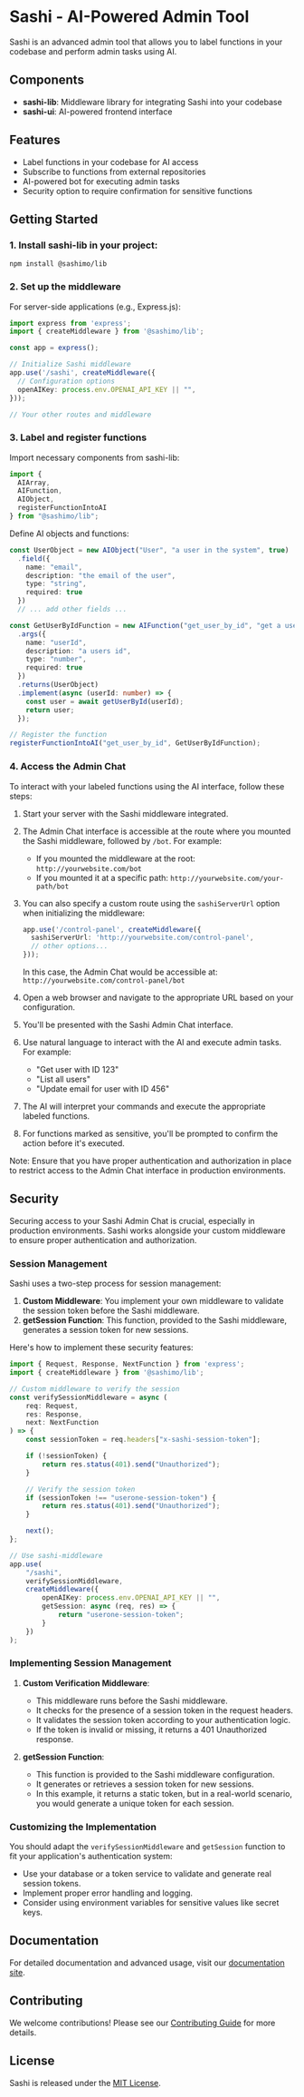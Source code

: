 # Sashi - AI-Powered Admin Tool

Sashi is an advanced admin tool that allows you to label functions in your codebase and perform admin tasks using AI.

## Components

-   **sashi-lib**: Middleware library for integrating Sashi into your codebase
-   **sashi-ui**: AI-powered frontend interface

## Features

-   Label functions in your codebase for AI access
-   Subscribe to functions from external repositories
-   AI-powered bot for executing admin tasks
-   Security option to require confirmation for sensitive functions

## Getting Started

### 1. Install sashi-lib in your project:

```
npm install @sashimo/lib
```

### 2. Set up the middleware

For server-side applications (e.g., Express.js):

```typescript
import express from 'express';
import { createMiddleware } from '@sashimo/lib';

const app = express();

// Initialize Sashi middleware
app.use('/sashi', createMiddleware({
  // Configuration options
  openAIKey: process.env.OPENAI_API_KEY || "",
}));

// Your other routes and middleware
```

### 3. Label and register functions

Import necessary components from sashi-lib:

```typescript
import {
  AIArray,
  AIFunction,
  AIObject,
  registerFunctionIntoAI
} from "@sashimo/lib";
```

Define AI objects and functions:

```typescript
const UserObject = new AIObject("User", "a user in the system", true)
  .field({
    name: "email",
    description: "the email of the user",
    type: "string",
    required: true
  })
  // ... add other fields ...

const GetUserByIdFunction = new AIFunction("get_user_by_id", "get a user by id")
  .args({
    name: "userId",
    description: "a users id",
    type: "number",
    required: true
  })
  .returns(UserObject)
  .implement(async (userId: number) => {
    const user = await getUserById(userId);
    return user;
  });

// Register the function
registerFunctionIntoAI("get_user_by_id", GetUserByIdFunction);
```

### 4. Access the Admin Chat

To interact with your labeled functions using the AI interface, follow these steps:

1. Start your server with the Sashi middleware integrated.

2. The Admin Chat interface is accessible at the route where you mounted the Sashi middleware, followed by `/bot`. For example:

    - If you mounted the middleware at the root: `http://yourwebsite.com/bot`
    - If you mounted it at a specific path: `http://yourwebsite.com/your-path/bot`

3. You can also specify a custom route using the `sashiServerUrl` option when initializing the middleware:

    ```typescript
    app.use('/control-panel', createMiddleware({
      sashiServerUrl: 'http://yourwebsite.com/control-panel',
      // other options...
    }));
    ```

    In this case, the Admin Chat would be accessible at: `http://yourwebsite.com/control-panel/bot`

4. Open a web browser and navigate to the appropriate URL based on your configuration.

5. You'll be presented with the Sashi Admin Chat interface.

6. Use natural language to interact with the AI and execute admin tasks. For example:

    - "Get user with ID 123"
    - "List all users"
    - "Update email for user with ID 456"

7. The AI will interpret your commands and execute the appropriate labeled functions.

8. For functions marked as sensitive, you'll be prompted to confirm the action before it's executed.

Note: Ensure that you have proper authentication and authorization in place to restrict access to the Admin Chat interface in production environments.

## Security

Securing access to your Sashi Admin Chat is crucial, especially in production environments. Sashi works alongside your custom middleware to ensure proper authentication and authorization.

### Session Management

Sashi uses a two-step process for session management:

1. **Custom Middleware**: You implement your own middleware to validate the session token before the Sashi middleware.
2. **getSession Function**: This function, provided to the Sashi middleware, generates a session token for new sessions.

Here's how to implement these security features:

```typescript:apps/sashi-server-one/src/index.ts
import { Request, Response, NextFunction } from 'express';
import { createMiddleware } from '@sashimo/lib';

// Custom middleware to verify the session
const verifySessionMiddleware = async (
    req: Request,
    res: Response,
    next: NextFunction
) => {
    const sessionToken = req.headers["x-sashi-session-token"];

    if (!sessionToken) {
        return res.status(401).send("Unauthorized");
    }

    // Verify the session token
    if (sessionToken !== "userone-session-token") {
        return res.status(401).send("Unauthorized");
    }

    next();
};

// Use sashi-middleware
app.use(
    "/sashi",
    verifySessionMiddleware,
    createMiddleware({
        openAIKey: process.env.OPENAI_API_KEY || "",
        getSession: async (req, res) => {
            return "userone-session-token";
        }
    })
);
```

### Implementing Session Management

1. **Custom Verification Middleware**:

    - This middleware runs before the Sashi middleware.
    - It checks for the presence of a session token in the request headers.
    - It validates the session token according to your authentication logic.
    - If the token is invalid or missing, it returns a 401 Unauthorized response.

2. **getSession Function**:
    - This function is provided to the Sashi middleware configuration.
    - It generates or retrieves a session token for new sessions.
    - In this example, it returns a static token, but in a real-world scenario, you would generate a unique token for each session.

### Customizing the Implementation

You should adapt the `verifySessionMiddleware` and `getSession` function to fit your application's authentication system:

-   Use your database or a token service to validate and generate real session tokens.
-   Implement proper error handling and logging.
-   Consider using environment variables for sensitive values like secret keys.

## Documentation

For detailed documentation and advanced usage, visit our [documentation site](https://docs.sashi.ai).

## Contributing

We welcome contributions! Please see our [Contributing Guide](CONTRIBUTING.md) for more details.

## License

Sashi is released under the [MIT License](LICENSE).
